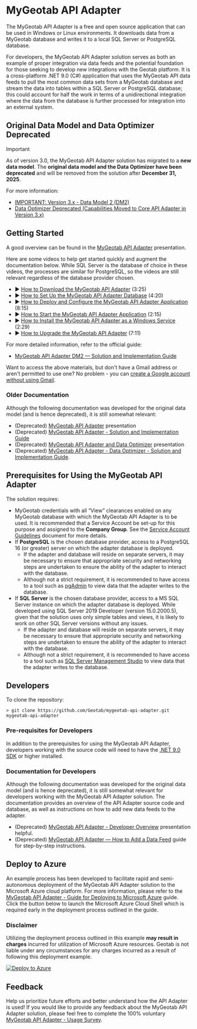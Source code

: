 ﻿# MyGeotab API Adapter

The MyGeotab API Adapter is a free and open source application that can be used in Windows or Linux environments. It downloads data from a MyGeotab database and writes it to a local SQL Server or PostgreSQL database. 

For developers, the MyGeotab API Adapter solution serves as both an example of proper integration via data feeds and the potential foundation for those seeking to develop new integrations with the Geotab platform. It is a cross-platform .NET 9.0 (C#) application that uses the MyGeotab API data feeds to pull the most common data sets from a MyGeotab database and stream the data into tables within a SQL Server or PostgreSQL database; this could account for half the work in terms of a unidirectional integration where the data from the database is further processed for integration into an external system.

## Original Data Model and Data Optimizer Deprecated

> [!IMPORTANT]
> As of version 3.0, the MyGeotab API Adapter solution has migrated to a **new data model**. The **original data model and the Data Optimizer have been deprecated** and will be removed from the solution after **December 31, 2025**.
> 
> For more information:
> - [IMPORTANT: Version 3.x - Data Model 2 (DM2)](https://docs.google.com/document/d/12TIgTCuWVF_AYc3evsIms9VOecc1NT4P9Kn-eVg-H7k/edit?tab=t.0#heading=h.uv8dery26ouj)
> - [Data Optimizer Deprecated (Capabilities Moved to Core API Adapter in Version 3.x)](https://docs.google.com/document/d/12TIgTCuWVF_AYc3evsIms9VOecc1NT4P9Kn-eVg-H7k/edit?tab=t.0#heading=h.mtzkh180set0)

## Getting Started

A good overview can be found in the [MyGeotab API Adapter](https://docs.google.com/presentation/d/1PhsDhZwj23i2oWXrqZozf4h0svUEHZLnFXtzMYyk4kQ/edit?usp=sharing) presentation.

Here are some videos to help get started quickly and augment the documentation below. While SQL Server is the database of choice in these videos, the processes are similar for PostgreSQL, so the videos are still relevant regardless of the database provider chosen.
- ▶️ [How to Download the MyGeotab API Adapter](https://drive.google.com/file/d/18ybU8AdUZLjv4LWG90l-0D4X6-g5E6a9/view?usp=sharing) (3:25)
- ▶️ [How to Set Up the MyGeotab API Adapter Database](https://drive.google.com/file/d/1GgkOSNGG9SvmEs9oyIzVcYYSc6z7HBxc/view?usp=drive_link) (4:20)
- ▶️ [How to Deploy and Configure the MyGeotab API Adapter Application](https://drive.google.com/file/d/1p0t37xHBWudFviYmmV-bWteUAbg77xgH/view?usp=sharing) (8:15)
- ▶️ [How to Start the MyGeotab API Adapter Application](https://drive.google.com/file/d/17ElhV8cPYJbbloXdci98L_8e2KSMW0Lu/view?usp=sharing) (2:15)
- ▶️ [How to Install the MyGeotab API Adapter as a Windows Service](https://drive.google.com/file/d/14CdkaAwkSVwsX5MavN1F71LTVDhOpd2P/view?usp=drive_link) (2:29)
- ▶️ [How to Upgrade the MyGeotab API Adapter](https://drive.google.com/file/d/1eYDU7cw49S2hHYZYfOp9p26Yszq67wz6/view?usp=sharing) (7:11)

For more detailed information, refer to the official guide: 
- [MyGeotab API Adapter DM2 — Solution and Implementation Guide](https://docs.google.com/document/d/1Y_9FnHPldeX4_aPViUUOi_8y2UJU1lKcfb1SBnu-lj8/edit?usp=sharing)

Want to access the above materials, but don't have a Gmail address or aren't permitted to use one? No problem - you can [create a Google account without using Gmail](https://accounts.google.com/signup/v2/webcreateaccount?flowName=GlifWebSignIn&flowEntry=SignUp&nogm=true).

### Older Documentation

Although the following documentation was developed for the original data model (and is hence deprecated), it is still somewhat relevant:
- (Deprecated) [MyGeotab API Adapter](https://docs.google.com/presentation/d/1PhsDhZwj23i2oWXrqZozf4h0svUEHZLnFXtzMYyk4kQ/edit?usp=sharing) presentation
- (Deprecated) [MyGeotab API Adapter - Solution and Implementation Guide](https://docs.google.com/document/d/12TIgTCuWVF_AYc3evsIms9VOecc1NT4P9Kn-eVg-H7k/edit?usp=sharing)
- (Deprecated) [MyGeotab API Adapter and Data Optimizer](https://docs.google.com/presentation/d/1PC9Wm73EwuLgBQwxXnH4oiIY5JtfxQAUQTkqdHeDUlA/edit?usp=sharing) presentation
- (Deprecated) [MyGeotab API Adapter - Data Optimizer - Solution and Implementation Guide](https://docs.google.com/document/d/1t8AunsFvW7NZtXaQ_9Q85qi5dR1GTfVVTYIcwXoRG1E/edit?usp=sharing).

## Prerequisites for Using the MyGeotab API Adapter

The solution requires:
- MyGeotab credentials with all “View” clearances enabled on any MyGeotab database with which the MyGeotab API Adapter is to be used. It is recommended that a Service Account be set-up for this purpose and assigned to the **Company Group**. See the [Service Account Guidelines](https://docs.google.com/document/d/1KXJY3S6xyTjp9-qLgxo4PTedQjEuxrqKDlVWgfcC_lc/edit#heading=h.flbpi6nh4xjx) document for more details.
- If **PostgreSQL** is the chosen database provider, access to a PostgreSQL 16 (or greater) server on which the adapter database is deployed.
	- If the adapter and database will reside on separate servers, it may be necessary to ensure that appropriate security and networking steps are undertaken to ensure the ability of the adapter to interact with the database.
	- Although not a strict requirement, it is recommended to have access to a tool such as [pgAdmin](https://www.pgadmin.org/) to view data that the adapter writes to the database.
- If **SQL Server** is the chosen database provider, access to a MS SQL Server instance on which the adapter database is deployed. While developed using SQL Server 2019 Developer (version 15.0.2000.5), given that the solution uses only simple tables and views, it is likely to work on other SQL Server versions without any issues.
	- If the adapter and database will reside on separate servers, it may be necessary to ensure that appropriate security and networking steps are undertaken to ensure the ability of the adapter to interact with the database.
	- Although not a strict requirement, it is recommended to have access to a tool such as [SQL Server Management Studio](https://docs.microsoft.com/en-us/sql/ssms/download-sql-server-management-studio-ssms?view=sql-server-ver15) to view data that the adapter writes to the database.

## Developers

To clone the repository:
```shell
> git clone https://github.com/Geotab/mygeotab-api-adapter.git mygeotab-api-adapter
```

### Pre-requisites for Developers

In addition to the prerequisites for using the MyGeotab API Adapter, developers working with the source code will need to have the [.NET 9.0 SDK](https://dotnet.microsoft.com/download) or higher installed.

### Documentation for Developers

Although the following documentation was developed for the original data model (and is hence deprecated), it is still somewhat relevant for developers working with the MyGeotab API Adapter solution. The documentation provides an overview of the API Adapter source code and database, as well as instructions on how to add new data feeds to the adapter.
- (Deprecated) [MyGeotab API Adapter - Developer Overview](https://docs.google.com/presentation/d/1agH1x6EYRjNDemzoLixPwPpakwxepAhEJSrktZ5ek_Y/edit?usp=sharing) presentation helpful.
- (Deprecated) [MyGeotab API Adapter — How to Add a Data Feed](https://docs.google.com/document/d/10sGCVsJgYxr7UBxY7lPrDOy4jPzW-bzNEnVfqDVEfBs/edit?usp=sharing) guide for step-by-step instructions.

## Deploy to Azure

An example process has been developed to facilitate rapid and semi-autonomous deployment of the MyGeotab API Adapter solution to the Microsoft Azure cloud platform. For more information, please refer to the [MyGeotab API Adapter - Guide for Deploying to Microsoft Azure](https://docs.google.com/document/d/1yfZhsy4gFTnRqHDGeo4xgxCft4FPDadSEebqCQSbJ88/edit?usp=sharing) guide. Click the button below to launch the Microsoft Azure Cloud Shell which is required early in the deployment process outlined in the guide.

### Disclaimer

Utilizing the deployment process outlined in this example **may result in charges** incurred for utilization of Microsoft Azure resources. Geotab is not liable under any circumstances for any charges incurred as a result of following this deployment example.

[![Deploy to Azure](https://aka.ms/deploytoazurebutton)](https://portal.azure.com/#cloudshell)

## Feedback

Help us prioritize future efforts and better understand how the API Adapter is used! If you would like to provide any feedback about the MyGeotab API Adapter solution, please feel free to complete the 100% voluntary [MyGeotab API Adapter - Usage Survey](https://docs.google.com/forms/d/e/1FAIpQLSeIv-6A4Ugu7aIoyJdXrqVWyOF7sB8nuHOV-FDAYqayaPlkJg/viewform?usp=header).

